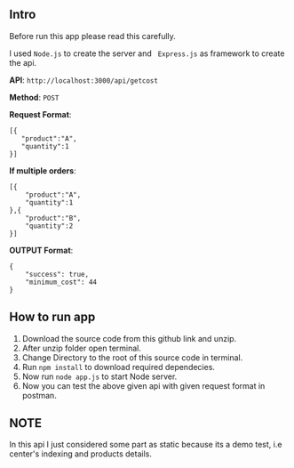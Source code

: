 ## Intro
Before run this app please read this carefully.

I used ``` Node.js ``` to create the server and ``` Express.js``` as framework to create the api.

**API**: ``` http://localhost:3000/api/getcost ```

**Method**: ```POST```

**Request Format**:
 ```
 [{
	"product":"A",
	"quantity":1
}]
```

**If multiple orders**:
```
[{
	"product":"A",
	"quantity":1
},{
	"product":"B",
	"quantity":2
}]
```

**OUTPUT Format**:
```
{ 
    "success": true,
    "minimum_cost": 44
}
```

## How to run app

1. Download the source code from this github link and unzip.
2. After unzip folder open terminal.
3. Change Directory to the root of this source code in terminal.
4. Run `npm install` to download required dependecies.
5. Now run `node app.js` to start Node server.
6. Now you can test the above given api with given request format in postman.


## NOTE
In this api I just considered some part as static because its a demo test, i.e center's indexing and products details.
